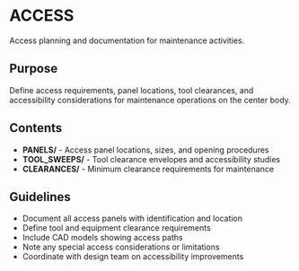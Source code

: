 # ACCESS

Access planning and documentation for maintenance activities.

## Purpose

Define access requirements, panel locations, tool clearances, and accessibility considerations for maintenance operations on the center body.

## Contents

- **PANELS/** - Access panel locations, sizes, and opening procedures
- **TOOL_SWEEPS/** - Tool clearance envelopes and accessibility studies
- **CLEARANCES/** - Minimum clearance requirements for maintenance

## Guidelines

- Document all access panels with identification and location
- Define tool and equipment clearance requirements
- Include CAD models showing access paths
- Note any special access considerations or limitations
- Coordinate with design team on accessibility improvements
